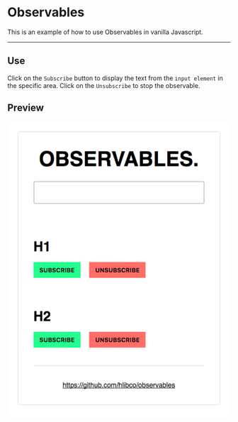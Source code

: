 # Observables

This is an example of how to use Observables in vanilla Javascript.

---


## Use
Click on the `Subscribe` button to display the text from the `input element` in the specific area. Click on the `Unsubscribe` to stop the observable.


## Preview

![Observables - Example](preview.png)